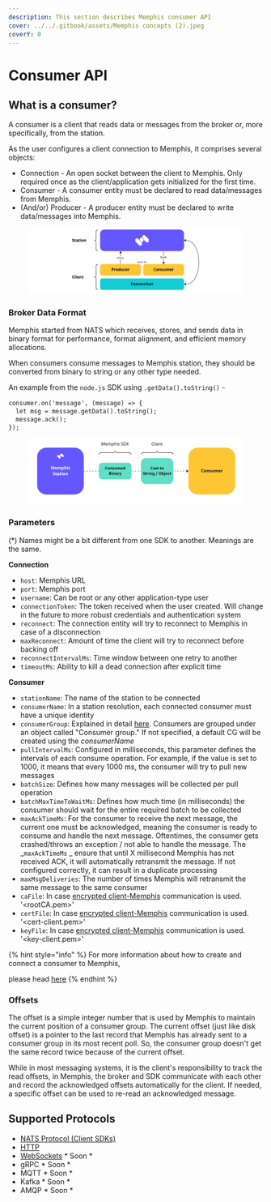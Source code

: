 ```yaml
---
description: This section describes Memphis consumer API
cover: ../../.gitbook/assets/Memphis concepts (2).jpeg
coverY: 0
---
```


# Consumer API

## What is a consumer?

A consumer is a client that reads data or messages from the broker or, more specifically, from the station.&#x20;

As the user configures a client connection to Memphis, it comprises several objects:

* Connection - An open socket between the client to Memphis. Only required once as the client/application gets initialized for the first time.
* Consumer - A consumer entity must be declared to read data/messages from Memphis.
* (And/or) Producer - A producer entity must be declared to write data/messages into Memphis.

<figure><img src="../../.gitbook/assets/Producer.jpeg" alt=""><figcaption></figcaption></figure>

### Broker Data Format

Memphis started from NATS which receives, stores, and sends data in binary format for performance, format alignment, and efficient memory allocations.

When consumers consume messages to Memphis station, they should be converted from binary to string or any other type needed.

An example from the `node.js` SDK using `.getData().toString()` -

```
consumer.on('message', (message) => {
  let msg = message.getData().toString();
  message.ack();
});
```

<figure><img src="../../.gitbook/assets/consume 1.jpeg" alt=""><figcaption></figcaption></figure>

### Parameters

(\*) Names might be a bit different from one SDK to another. Meanings are the same.

**Connection**

* `host`: Memphis URL
* `port`: Memphis port
* `username`: Can be root or any other application-type user
* `connectionToken`: The token received when the user created. Will change in the future to more robust credentials and authentication system
* `reconnect`: The connection entity will try to reconnect to Memphis in case of a disconnection
* `maxReconnect`: Amount of time the client will try to reconnect before backing off
* `reconnectIntervalMs`: Time window between one retry to another
* `timeoutMs`: Ability to kill a dead connection after explicit time

**Consumer**

* `stationName`: The name of the station to be connected
* `consumerName`: In a station resolution, each connected consumer must have a unique identity
* `consumerGroup`: Explained in detail [here](consumer-groups.md). Consumers are grouped under an object called "Consumer group." If not specified, a default CG will be created using the _consumerName_
* `pullIntervalMs`: Configured in milliseconds, this parameter defines the intervals of each consume operation. For example, if the value is set to 1000, it means that every 1000 ms, the consumer will try to pull new messages
* `batchSize`: Defines how many messages will be collected per pull operation
* `batchMaxTimeToWaitMs`: Defines how much time (in milliseconds) the consumer should wait for the entire required batch to be collected
* `maxAckTimeMs`: For the consumer to receive the next message, the current one must be acknowledged, meaning the consumer is ready to consume and handle the next message. Oftentimes, the consumer gets crashed/throws an exception / not able to handle the message. The _`maxAckTimeMs` _ ensure that until X millisecond Memphis has not received ACK, it will automatically retransmit the message. If not configured correctly, it can result in a duplicate processing
* `maxMsgDeliveries`: The number of times Memphis will retransmit the same message to the same consumer
* `caFile`: In case [encrypted client-Memphis](../../deployment/kubernetes/) communication is used. '\<rootCA.pem>'
* `certFile`: In case [encrypted client-Memphis](../../deployment/kubernetes/) communication is used. '\<cert-client.pem>'
* `keyFile`: In case [encrypted client-Memphis](../../deployment/kubernetes/) communication is used. '\<key-client.pem>'

{% hint style="info" %}
For more information about how to create and connect a consumer to Memphis,&#x20;

please head [here](broken-reference)
{% endhint %}

### Offsets

The offset is a simple integer number that is used by Memphis to maintain the current position of a consumer group. The current offset (just like disk offset) is a pointer to the last record that Memphis has already sent to a consumer group in its most recent poll. So, the consumer group doesn't get the same record twice because of the current offset.

While in most messaging systems, it is the client's responsibility to track the read offsets, in Memphis, the broker and SDK communicate with each other and record the acknowledged offsets automatically for the client. If needed, a specific offset can be used to re-read an acknowledged message.

## Supported Protocols

* [NATS Protocol (Client SDKs)](broken-reference)
* [HTTP](https://github.com/memphisdev/memphis-http-proxy)
* [WebSockets](https://github.com/orgs/memphisdev/projects/2/views/1?pane=issue\&itemId=14008452) \* Soon \*
* gRPC \* Soon \*
* MQTT \* Soon \*
* Kafka \* Soon \*
* AMQP \* Soon \*
